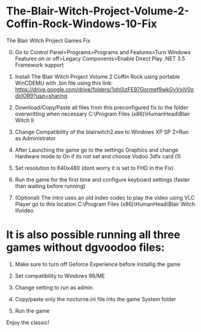 # The-Blair-Witch-Project-Volume-2-Coffin-Rock-Windows-10-Fix
The Blair Witch Project Games Fix

0. Go to Control Panel>Programs>Programs and Features>Turn Windows Features on or off>Legacy Components>Enable Direct Play .NET 3.5 Framework support

1. Install The Blair Witch Project Volume 2 Coffin Rock using portable WinCDEMU with .bin file using this link: https://drive.google.com/drive/folders/1qh0izFE97Gormef9wkGyVxjV0odxIOR9?usp=sharing

2. Download/Copy/Paste all files from this preconfigured fix to the folder overwritting when necessary C:\Program Files (x86)\HumanHead\Blair Witch II

3. Change Compatibility of the blairwitch2.exe to Windows XP SP 2>Run as Administrator

4. After Launching the game go to the settings Graphics and change Hardware mode to On if its not set and choose Vodoo 3dfx card (1)

5. Set resolution to 640x480 (dont worry it is set to FHD in the Fix)

6. Run the game for the first time and configure keyboard settings (faster than waiting before running)

7. (Optional) The intro uses an old indeo codec to play the video using VLC Player go to this location C:\Program Files (x86)\HumanHead\Blair Witch II\video

# It is also possible running all three games without dgvoodoo files:

1. Make sure to turn off Geforce Experience before installig the game

2. Set compatibility to Windows 98/ME 

3. Change setting to run as admin

4. Copy/paste only the nocturne.ini file into the game System folder

5. Run the game

Enjoy the classic!
